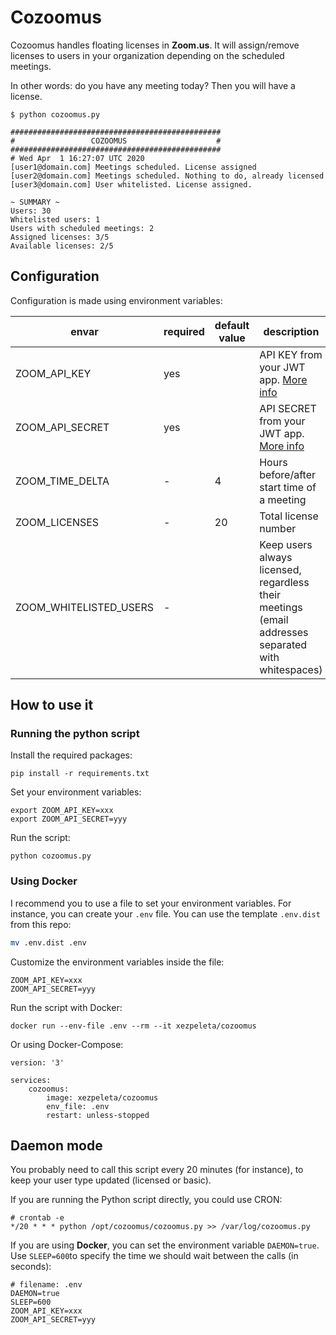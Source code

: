 # Cozoomus

Cozoomus handles floating licenses in **Zoom.us**. It will assign/remove licenses to users in your organization depending on the scheduled meetings.

In other words: do you have any meeting today? Then you will have a license.


```
$ python cozoomus.py

###############################################
#                 COZOOMUS                    #
###############################################
# Wed Apr  1 16:27:07 UTC 2020
[user1@domain.com] Meetings scheduled. License assigned
[user2@domain.com] Meetings scheduled. Nothing to do, already licensed
[user3@domain.com] User whitelisted. License assigned.

~ SUMMARY ~
Users: 30
Whitelisted users: 1
Users with scheduled meetings: 2
Assigned licenses: 3/5
Available licenses: 2/5
```

## Configuration

Configuration is made using environment variables:

| envar                  | required | default value | description                                                                                                                 |
|------------------------|----------|---------------|-----------------------------------------------------------------------------------------------------------------------------|
| ZOOM_API_KEY           |    yes   |               | API KEY from your JWT app. [More info](https://marketplace.zoom.us/docs/guides/getting-started/app-types/create-jwt-app)    |
| ZOOM_API_SECRET        |    yes   |               | API SECRET from your JWT app. [More info](https://marketplace.zoom.us/docs/guides/getting-started/app-types/create-jwt-app) |
| ZOOM_TIME_DELTA        |     -    | 4             | Hours before/after start time of a meeting                                                                                  |
| ZOOM_LICENSES          |     -    | 20            | Total license number                                                                                                        |
| ZOOM_WHITELISTED_USERS |     -    |               | Keep users always licensed, regardless their meetings (email addresses separated with whitespaces)                                                                                                     |

## How to use it

### Running the python script

Install the required packages:

```
pip install -r requirements.txt
```

Set your environment variables:
```
export ZOOM_API_KEY=xxx
export ZOOM_API_SECRET=yyy
```

Run the script:

```
python cozoomus.py
```

### Using Docker

I recommend you to use a file to set your environment variables. For instance, you can create your `.env` file. You can use the template `.env.dist` from this repo:

```sh
mv .env.dist .env
```

Customize the environment variables inside the file:

```
ZOOM_API_KEY=xxx
ZOOM_API_SECRET=yyy
```

Run the script with Docker:

```
docker run --env-file .env --rm --it xezpeleta/cozoomus
```

Or using Docker-Compose:

```
version: '3'

services:
    cozoomus:
        image: xezpeleta/cozoomus
        env_file: .env
        restart: unless-stopped
```

## Daemon mode

You probably need to call this script every 20 minutes (for instance), to keep your user type updated (licensed or basic).

If you are running the Python script directly, you could use CRON:

```
# crontab -e
*/20 * * * python /opt/cozoomus/cozoomus.py >> /var/log/cozoomus.py
```

If you are using **Docker**, you can set the environment variable `DAEMON=true`. Use `SLEEP=600`to specify the time we should wait between the calls (in seconds):

```
# filename: .env
DAEMON=true
SLEEP=600
ZOOM_API_KEY=xxx
ZOOM_API_SECRET=yyy
```